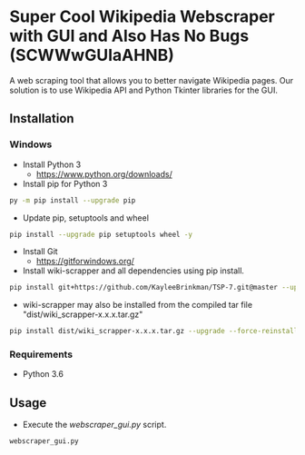 # Super Cool Wikipedia Webscraper with GUI and Also Has No Bugs (SCWWwGUIaAHNB)
A web scraping tool that allows you to better navigate Wikipedia pages. Our solution is to use Wikipedia API and Python Tkinter libraries for the GUI.

## Installation
### Windows
- Install Python 3
    - https://www.python.org/downloads/
- Install pip for Python 3
```bash
py -m pip install --upgrade pip
```
- Update pip, setuptools and wheel
```bash
pip install --upgrade pip setuptools wheel -y
```
- Install Git
  - https://gitforwindows.org/
- Install wiki-scrapper and all dependencies using pip install.
```bash
pip install git+https://github.com/KayleeBrinkman/TSP-7.git@master --upgrade --force-reinstall
```
- wiki-scrapper may also be installed from the compiled tar file "dist/wiki_scrapper-x.x.x.tar.gz"
```bash
pip install dist/wiki_scrapper-x.x.x.tar.gz --upgrade --force-reinstall
```
### Requirements
- Python 3.6

## Usage
- Execute the *webscraper_gui.py* script.
```bash
webscraper_gui.py
```